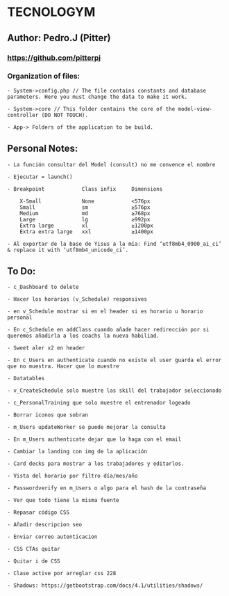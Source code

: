 # TECNOLOGYM

## Author: Pedro.J (Pitter)

### https://github.com/pitterpj

### Organization of files:

    - System->config.php // The file contains constants and database parameters. Here you must change the data to make it work.

    - System->core // This folder contains the core of the model-view-controller (DO NOT TOUCH).

    - App-> Folders of the application to be build.

## Personal Notes:

    - La función consultar del Model (consult) no me convence el nombre

    - Ejecutar = launch()

    - Breakpoint	        Class infix	    Dimensions

        X-Small	            None	        <576px
        Small	            sm	            ≥576px
        Medium	            md	            ≥768px
        Large	            lg	            ≥992px
        Extra large	        xl	            ≥1200px
        Extra extra large	xxl	            ≥1400px

    - Al exportar de la base de Yisus a la mía: Find ‘utf8mb4_0900_ai_ci’ & replace it with ‘utf8mb4_unicode_ci’.

## To Do:

    - c_Dashboard to delete

    - Hacer los horarios (v_Schedule) responsives

    - en v_Schedule mostrar si en el header si es horario u horario personal

    - En c_Schedule en addClass cuando añade hacer redirección por si queremos añadirla a los coachs la nueva habiliad.

    - Sweet aler x2 en header

    - En c_Users en authenticate cuando no existe el user guarda el error que no muestra. Hacer que lo muestre

    - Datatables

    - v_CreateSchedule solo muestre las skill del trabajador seleccionado

    - c_PersonalTraining que solo muestre el entrenador logeado

    - Borrar iconos que sobran

    - m_Users updateWorker se puede mejorar la consulta

    - En m_Users authenticate dejar que lo haga con el email

    - Cambiar la landing con img de la aplicación

    - Card decks para mostrar a los trabajadores y editarlos.

    - Vista del horario por filtro día/mes/año

    - Passwordverify en m_Users o algo para el hash de la contraseña

    - Ver que todo tiene la misma fuente

    - Repasar código CSS

    - Añadir descripcion seo

    - Enviar correo autenticacion

    - CSS CTAs quitar

    - Quitar i de CSS

    - Clase active por arreglar css 228

    - Shadows: https://getbootstrap.com/docs/4.1/utilities/shadows/
